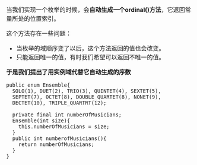 <font size = "3">

当我们实现一个枚举的时候，会**自动生成一个ordinal()方法**，它返回常量所处的位置索引。

这个方法存在一些问题：
- 当枚举的域顺序变了以后，这个方法返回的值也会改变。
- 只能返回唯一的值，有时我们希望可以返回不唯一的值。

**于是我们提出了用实例域代替它自动生成的序数**
```
public enum Ensemble{
  SOLO(1), DUET(2), TRIO(3), QUINTET(4), SEXTET(5), 
  SEPTET(7), OCTET(8), DOUBLE_QUARTET(8), NONET(9),
  DECTET(10), TRIPLE_QUARTRT(12);
  
  private final int numberOfMusicians;
  Ensemble(int size){
    this.numberOfMusicians = size;
  }
  public int numberofMusicians(){
    return numberOfMusicians;
  }
}
```
</font>